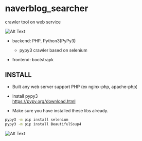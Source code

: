 # naverblog_searcher  
crawler tool on web service

![Alt Text](https://i.ibb.co/q7SGkLG/Kakao-Talk-Photo-2019-05-10-23-23-58.gif)

* backend: PHP, Python3(PyPy3)  
  * pypy3 crawler based on selenium  
  
* frontend: bootstrapk


## INSTALL 
* Built any web server support PHP (ex nginx-php, apache-php)  

* Install pypy3  
https://pypy.org/download.html
* Make sure you have installed these libs already.  
```bash
pypy3 -m pip install selenium
pypy3 -m pip install BeautifulSoup4
```
![Alt Text](https://media.giphy.com/media/vFKqnCdLPNOKc/giphy.gif)
